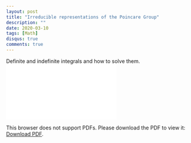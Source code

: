```yaml
---
layout: post
title: "Irreducible representations of the Poincare Group"
description: ""
date: 2020-03-10
tags: [Math]
disqus: true
comments: true
---
```

Definite and indefinite integrals and how to solve them.
<object data="pdfs/IrrepsPoincare.pdf" type="application/pdf" width="1400px" height="400px">
    <embed src="pdfs/IrrepsPoincare.pdf">
        <p>This browser does not support PDFs. Please download the PDF to view it: <a href="pdfs/IrrepsPoincare.pdf">Download PDF</a>.</p>
    </embed>
</object>
<!--more-->
